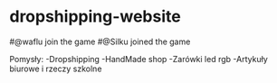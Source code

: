 # dropshipping-website
#@waflu join the game
#@Silku joined the game

Pomysły:
-Dropshipping
-HandMade shop
-Zarówki led rgb
-Artykuły biurowe i rzeczy szkolne 
